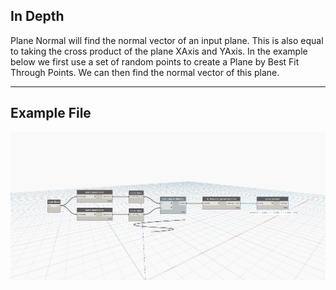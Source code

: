 ## In Depth
Plane Normal will find the normal vector of an input plane. This is also equal to taking the cross product of the plane XAxis and YAxis. In the example below we first use a set of random points to create a Plane by Best Fit Through Points. We can then find the normal vector of this plane.
___
## Example File

![Normal](./Autodesk.DesignScript.Geometry.Curve.Normal_img.jpg)

